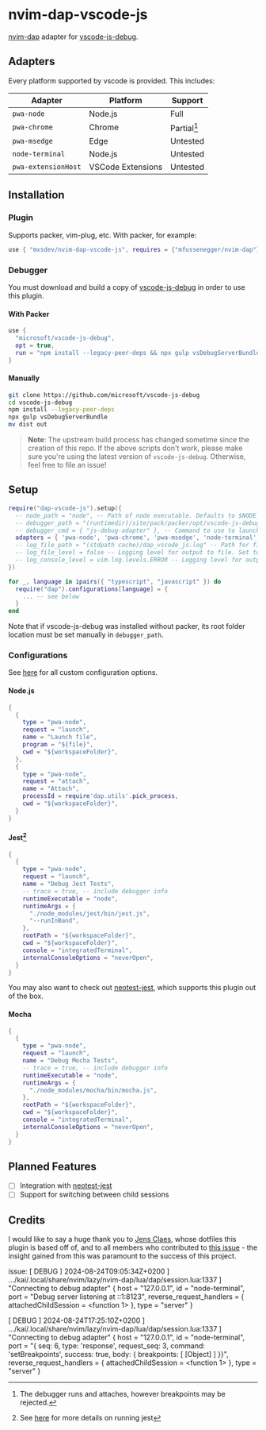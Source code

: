 # nvim-dap-vscode-js

[nvim-dap](https://github.com/mfussenegger/nvim-dap) adapter for [vscode-js-debug](https://github.com/microsoft/vscode-js-debug).

## Adapters

Every platform supported by vscode is provided. This includes:

| Adapter             | Platform          | Support     |
| ------------------- | ----------------- | ----------- |
| `pwa-node`          | Node.js           | Full        |
| `pwa-chrome`        | Chrome            | Partial[^1] |
| `pwa-msedge`        | Edge              | Untested    |
| `node-terminal`     | Node.js           | Untested    |
| `pwa-extensionHost` | VSCode Extensions | Untested    |

## Installation

### Plugin

Supports packer, vim-plug, etc. With packer, for example:

```lua
use { "mxsdev/nvim-dap-vscode-js", requires = {"mfussenegger/nvim-dap"} }
```

### Debugger

You must download and build a copy of [vscode-js-debug](https://github.com/microsoft/vscode-js-debug) in order to use this plugin.

#### With Packer

```lua
use {
  "microsoft/vscode-js-debug",
  opt = true,
  run = "npm install --legacy-peer-deps && npx gulp vsDebugServerBundle && mv dist out"
}
```

#### Manually

```bash
git clone https://github.com/microsoft/vscode-js-debug
cd vscode-js-debug
npm install --legacy-peer-deps
npx gulp vsDebugServerBundle
mv dist out
```

> **Note**: The upstream build process has changed sometime since the creation of this repo. If the above scripts don't work, please make sure you're using the latest version of `vscode-js-debug`. Otherwise, feel free to file an issue!

## Setup

```lua
require("dap-vscode-js").setup({
  -- node_path = "node", -- Path of node executable. Defaults to $NODE_PATH, and then "node"
  -- debugger_path = "(runtimedir)/site/pack/packer/opt/vscode-js-debug", -- Path to vscode-js-debug installation.
  -- debugger_cmd = { "js-debug-adapter" }, -- Command to use to launch the debug server. Takes precedence over `node_path` and `debugger_path`.
  adapters = { 'pwa-node', 'pwa-chrome', 'pwa-msedge', 'node-terminal', 'pwa-extensionHost' }, -- which adapters to register in nvim-dap
  -- log_file_path = "(stdpath cache)/dap_vscode_js.log" -- Path for file logging
  -- log_file_level = false -- Logging level for output to file. Set to false to disable file logging.
  -- log_console_level = vim.log.levels.ERROR -- Logging level for output to console. Set to false to disable console output.
})

for _, language in ipairs({ "typescript", "javascript" }) do
  require("dap").configurations[language] = {
    ... -- see below
  }
end
```

Note that if vscode-js-debug was installed without packer, its root folder location must be set manually in `debugger_path`.

### Configurations

See [here](https://github.com/microsoft/vscode-js-debug/blob/main/OPTIONS.md) for all custom configuration options.

#### Node.js

```lua
{
  {
    type = "pwa-node",
    request = "launch",
    name = "Launch file",
    program = "${file}",
    cwd = "${workspaceFolder}",
  },
  {
    type = "pwa-node",
    request = "attach",
    name = "Attach",
    processId = require'dap.utils'.pick_process,
    cwd = "${workspaceFolder}",
  }
}
```

#### Jest[^2]

```lua
{
  {
    type = "pwa-node",
    request = "launch",
    name = "Debug Jest Tests",
    -- trace = true, -- include debugger info
    runtimeExecutable = "node",
    runtimeArgs = {
      "./node_modules/jest/bin/jest.js",
      "--runInBand",
    },
    rootPath = "${workspaceFolder}",
    cwd = "${workspaceFolder}",
    console = "integratedTerminal",
    internalConsoleOptions = "neverOpen",
  }
}
```

You may also want to check out [neotest-jest](https://github.com/haydenmeade/neotest-jest), which supports this plugin out of the box.

#### Mocha

```lua
{
  {
    type = "pwa-node",
    request = "launch",
    name = "Debug Mocha Tests",
    -- trace = true, -- include debugger info
    runtimeExecutable = "node",
    runtimeArgs = {
      "./node_modules/mocha/bin/mocha.js",
    },
    rootPath = "${workspaceFolder}",
    cwd = "${workspaceFolder}",
    console = "integratedTerminal",
    internalConsoleOptions = "neverOpen",
  }
}
```

## Planned Features

- [ ] Integration with [neotest-jest](https://github.com/haydenmeade/neotest-jest)
- [ ] Support for switching between child sessions

## Credits

I would like to say a huge thank you to [Jens Claes](https://github.com/entropitor), whose dotfiles this plugin is based off of, and to all members who contributed to [this issue](https://github.com/microsoft/vscode-js-debug/issues/902) - the insight gained from this was paramount to the success of this project.

[^1]: The debugger runs and attaches, however breakpoints may be rejected.

[^2]: See [here](https://github.com/microsoft/vscode-js-debug/issues/214#issuecomment-572686921) for more details on running jest

issue:
[ DEBUG ] 2024-08-24T09:05:34Z+0200 ] .../kai/.local/share/nvim/lazy/nvim-dap/lua/dap/session.lua:1337 ] "Connecting to debug adapter" {
host = "127.0.0.1",
id = "node-terminal",
port = "Debug server listening at ::1:8123",
reverse_request_handlers = {
attachedChildSession = <function 1>
},
type = "server"
}

[ DEBUG ] 2024-08-24T17:25:10Z+0200 ] .../kai/.local/share/nvim/lazy/nvim-dap/lua/dap/session.lua:1337 ] "Connecting to debug adapter" {
host = "127.0.0.1",
id = "node-terminal",
port = "{ seq: 6, type: 'response', request_seq: 3, command: 'setBreakpoints', success: true, body: { breakpoints: [ [Object] ] }}",
reverse_request_handlers = {
attachedChildSession = <function 1>
},
type = "server"
}
